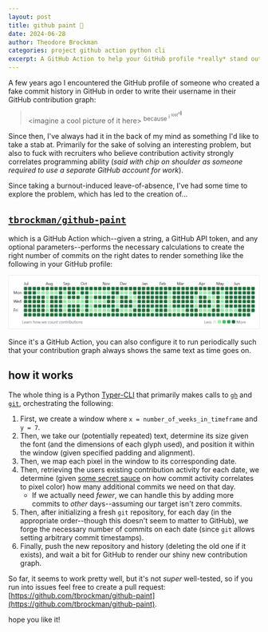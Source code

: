 ```yaml
---
layout: post
title: github paint 🎨
date: 2024-06-28
author: Theodore Brockman
categories: project github action python cli
excerpt: A GitHub Action to help your GitHub profile *really* stand out.
---
```


A few years ago I encountered the GitHub profile of someone who created a fake commit history in GitHub in order to write their username in their GitHub contribution graph:

> &lt;imagine a cool picture of it here&gt; <sup>because <sup>i <sup>lost<sup>it🥺</sup></sup></sup></sup>

Since then, I've always had it in the back of my mind as something I'd like to take a stab at. Primarily for the sake of solving an interesting problem, but also to fuck with recruiters who believe contribution activity strongly correlates programming ability (*said with chip on shoulder as someone required to use a separate GitHub account for work*).

Since taking a burnout-induced leave-of-absence, I've had some time to explore the problem, which has led to the creation of...

## [`tbrockman/github-paint`](https://github.com/tbrockman/github-paint)

which is a GitHub Action which\-\-given a string, a GitHub API token, and any optional parameters\-\-performs the necessary calculations to create the right number of commits on the right dates to render something like the following in your GitHub profile:

![the text "theo.lol" written in tbrockman's contribution graph](/assets/img/github-paint/example.png)

Since it's a GitHub Action, you can also configure it to run periodically such that your contribution graph always shows the same text as time goes on.

## how it works

The whole thing is a Python [Typer-CLI](https://typer.tiangolo.com/) that primarily makes calls to [`gh`](https://cli.github.com/) and [`git`](https://git-scm.com/), orchestrating the following:

1. First, we create a window where `x = number_of_weeks_in_timeframe` and `y = 7`.
1. Then, we take our (potentially repeated) text, determine its size given the font (and the dimensions of each glyph used), and position it within the window (given specified padding and alignment).
1. Then, we map each pixel in the window to its corresponding date. 
1. Then, retrieving the users existing contribution activity for each date, we determine (given [some secret sauce](https://stackoverflow.com/a/78686095/23271846) on how commit activity correlates to pixel color) how many additional commits we need on that day. 
    * If we actually need *fewer*, we can handle this by adding more commits to *other* days\-\-assuming our target isn't zero commits.
1. Then, after initializing a fresh `git` repository, for each day (in the appropriate order\-\-though this doesn't seem to matter to GitHub), we forge the necessary number of commits on each date (since `git` allows setting arbitrary commit timestamps).
1. Finally, push the new repository and history (deleting the old one if it exists), and wait a bit for GitHub to render our shiny new contribution graph.

So far, it seems to work pretty well, but it's not *super* well-tested, so if you run into issues feel free to create a pull request: [https://github.com/tbrockman/github-paint](https://github.com/tbrockman/github-paint).

hope you like it!